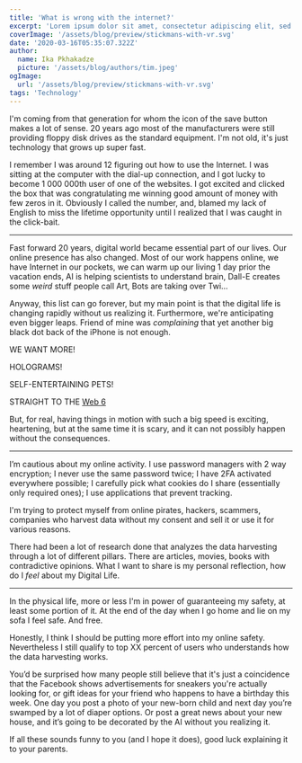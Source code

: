 ```yaml
---
title: 'What is wrong with the internet?'
excerpt: 'Lorem ipsum dolor sit amet, consectetur adipiscing elit, sed do eiusmod tempor incididunt ut labore et dolore magna aliqua. Praesent elementum facilisis leo vel fringilla est ullamcorper eget. At imperdiet dui accumsan sit amet nulla facilities morbi tempus.'
coverImage: '/assets/blog/preview/stickmans-with-vr.svg'
date: '2020-03-16T05:35:07.322Z'
author:
  name: Ika Pkhakadze
  picture: '/assets/blog/authors/tim.jpeg'
ogImage:
  url: '/assets/blog/preview/stickmans-with-vr.svg'
tags: 'Technology'
---
```


I'm coming from that generation for whom the icon of the save button makes a lot of sense. 20 years ago most of the manufacturers were still providing floppy disk drives as the standard equipment. I'm not old, it's just technology that grows up super fast.


I remember I was around 12 figuring out how to use the Internet. I was sitting at the computer with the dial-up connection, and I got lucky to become 1 000 000th user of one of the websites. I got excited and clicked the box that was congratulating me winning good amount of money with few zeros in it. Obviously I called the number, and, blamed my lack of English to miss the lifetime opportunity until I realized that I was caught in the click-bait.


- - -


Fast forward 20 years, digital world became essential part of our lives. Our online presence has also changed. Most of our work happens online, we have Internet in our pockets, we can warm up our living 1 day prior the vacation ends, AI is helping scientists to understand brain, Dall-E creates some *weird* stuff people call Art, Bots are taking over Twi…

Anyway, this list can go forever, but my main point is that the digital life is changing rapidly without us realizing it. Furthermore, we're anticipating even bigger leaps. Friend of mine was *complaining* that yet another big black dot back of the iPhone is not enough.

WE WANT MORE!

HOLOGRAMS!

SELF-ENTERTAINING PETS!

STRAIGHT TO THE [Web 6](https://twitter.com/snoopdogg/status/1535386263041155106)

But, for real, having things in motion with such a big speed is exciting, heartening, but at the same time it is scary, and it can not possibly happen without the consequences.


- - -


I’m cautious about my online activity. I use password managers with 2 way encryption; I never use the same password twice; I have 2FA activated everywhere possible; I carefully pick what cookies do I share (essentially only required ones); I use applications that prevent tracking.

I'm trying to protect myself from online pirates, hackers, scammers, companies who harvest data without my consent and sell  it or use it for various reasons.

There had been a lot of research done that analyzes the data harvesting through a lot of different pillars. There are articles, movies, books with contradictive opinions. What I want to share is my personal reflection, how do I *feel* about my Digital Life.

- - -

In the physical life, more or less I'm in power of guaranteeing my safety, at least some portion of it. At the end of the day when I go home and lie on my sofa I feel safe. And free.


Honestly, I think I should be putting more effort into my online safety. Nevertheless I still qualify to top XX percent of users who understands how the data harvesting works.



You’d be surprised how many people still believe that it's just a coincidence that the Facebook shows advertisements for sneakers you're actually looking for, or gift ideas for your friend who happens to have a birthday this week. One day you post a photo of your new-born child and next day you’re swamped by a lot of diaper options. Or post a great news about your new house, and it’s going to be decorated by the AI without you realizing it.



If all these sounds funny to you (and I hope it does), good luck explaining it to your parents.
